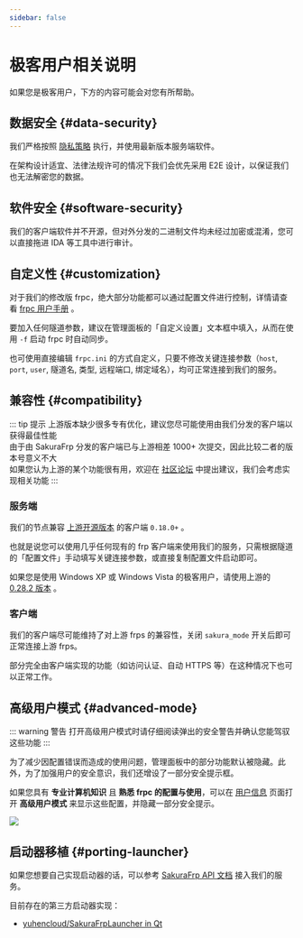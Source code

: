 ```yaml
---
sidebar: false
---
```


# 极客用户相关说明

如果您是极客用户，下方的内容可能会对您有所帮助。

## 数据安全 {#data-security}

我们严格按照 [隐私策略](https://www.natfrp.com/policy/privacy) 执行，并使用最新版本服务端软件。

在架构设计适宜、法律法规许可的情况下我们会优先采用 E2E 设计，以保证我们也无法解密您的数据。

## 软件安全 {#software-security}

我们的客户端软件并不开源，但对外分发的二进制文件均未经过加密或混淆，您可以直接拖进 IDA 等工具中进行审计。

## 自定义性 {#customization}

对于我们的修改版 frpc，绝大部分功能都可以通过配置文件进行控制，详情请查看 [frpc 用户手册](/frpc/manual.md) 。

要加入任何隧道参数，建议在管理面板的「自定义设置」文本框中填入，从而在使用 `-f` 启动 frpc 时自动同步。

也可使用直接编辑 `frpc.ini` 的方式自定义，只要不修改关键连接参数（`host`, `port`, `user`, 隧道名, 类型, 远程端口, 绑定域名），均可正常连接到我们的服务。

## 兼容性 {#compatibility}

::: tip 提示
上游版本缺少很多专有优化，建议您尽可能使用由我们分发的客户端以获得最佳性能  
由于由 SakuraFrp 分发的客户端已与上游相差 1000+ 次提交，因此比较二者的版本号意义不大  
如果您认为上游的某个功能很有用，欢迎在 [社区论坛](https://github.com/natfrp/wiki/discussions) 中提出建议，我们会考虑实现相关功能
:::

### 服务端

我们的节点兼容 [上游开源版本](https://github.com/fatedier/frp) 的客户端 `0.18.0+` 。

也就是说您可以使用几乎任何现有的 frp 客户端来使用我们的服务，只需根据隧道的「配置文件」手动填写关键连接参数，或直接复制配置文件启动即可。

如果您是使用 Windows XP 或 Windows Vista 的极客用户，请使用上游的 [0.28.2 版本](https://github.com/fatedier/frp/releases/tag/v0.28.2) 。

### 客户端

我们的客户端尽可能维持了对上游 frps 的兼容性，关闭 `sakura_mode` 开关后即可正常连接上游 frps。

部分完全由客户端实现的功能（如访问认证、自动 HTTPS 等）在这种情况下也可以正常工作。

## 高级用户模式 {#advanced-mode}

::: warning 警告
打开高级用户模式时请仔细阅读弹出的安全警告并确认您能驾驭这些功能
:::

为了减少因配置错误而造成的使用问题，管理面板中的部分功能默认被隐藏。此外，为了加强用户的安全意识，我们还增设了一部分安全提示框。

如果您具有 **专业计算机知识** 且 **熟悉 frpc 的配置与使用**，可以在 [用户信息](https://www.natfrp.com/user/profile) 页面打开 **高级用户模式** 来显示这些配置，并隐藏一部分安全提示。

![](./_images/advanced-mode.png)

## 启动器移植 {#porting-launcher}

如果您想要自己实现启动器的话，可以参考 [SakuraFrp API 文档](https://api.natfrp.com/docs/) 接入我们的服务。

目前存在的第三方启动器实现：

- [yuhencloud/SakuraFrpLauncher in Qt](https://github.com/yuhencloud/SakuraFrpLauncher)
